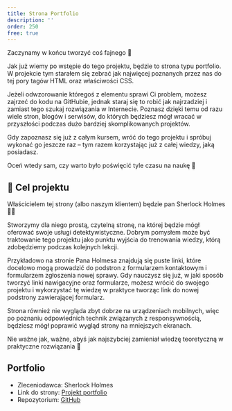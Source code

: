```yaml
---
title: Strona Portfolio
description: ''
order: 250
free: true
---
```


Zaczynamy w końcu tworzyć coś fajnego 🙂

Jak już wiemy po wstępie do tego projektu, będzie to strona typu portfolio. W projekcie tym starałem się zebrać jak najwięcej poznanych przez nas do tej pory tagów HTML oraz właściwości CSS.

Jeżeli odwzorowanie któregoś z elementu sprawi Ci problem, możesz zajrzeć do kodu na GitHubie, jednak staraj się to robić jak najrzadziej i zamiast tego szukaj rozwiązania w Internecie. Poznasz dzięki temu od razu wiele stron, blogów i serwisów, do których będziesz mógł wracać w przyszłości podczas dużo bardziej skomplikowanych projektów.

Gdy zapoznasz się już z całym kursem, wróć do tego projektu i spróbuj wykonać go jeszcze raz – tym razem korzystając już z całej wiedzy, jaką posiadasz.

Oceń wtedy sam, czy warto było poświęcić tyle czasu na naukę 🙂

## 🎯 Cel projektu

Właścicielem tej strony (albo naszym klientem) będzie pan Sherlock Holmes 🕵️‍♂️

Stworzymy dla niego prostą, czytelną stronę, na której będzie mógł oferować swoje usługi detektywistyczne. Dobrym pomysłem może być traktowanie tego projektu jako punktu wyjścia do trenowania wiedzy, którą zdobędziemy podczas kolejnych lekcji.

Przykładowo na stronie Pana Holmesa znajdują się puste linki, które docelowo mogą prowadzić do podstron z formularzem kontaktowym i formularzem zgłoszenia nowej sprawy. Gdy nauczysz się już, w jaki sposób tworzyć linki nawigacyjne oraz formularze, możesz wrócić do swojego projektu i wykorzystać tę wiedzę w praktyce tworząc link do nowej podstrony zawierającej formularz.

Strona również nie wygląda zbyt dobrze na urządzeniach mobilnych, więc po poznaniu odpowiednich technik związanych z responsywnością, będziesz mógł poprawić wygląd strony na mniejszych ekranach.

Nie ważne jak, ważne, abyś jak najszybciej zamieniał wiedzę teoretyczną w praktyczne rozwiązania 🙂

## Portfolio

- Zleceniodawca: Sherlock Holmes
- Link do strony: [Projekt portfolio](https://frontstackpl.github.io/portfolio/)
- Repozytorium: [GitHub](https://github.com/frontstackpl/portfolio)
